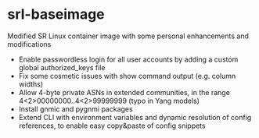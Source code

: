 # srl-baseimage
Modified SR Linux container image with some personal enhancements and modifications

* Enable passwordless login for all user accounts by adding a custom global authorized_keys file
* Fix some cosmetic issues with show command output (e.g. column widths)
* Allow 4-byte private ASNs in extended communities, in the range 4<2>00000000..4<2>99999999 (typo in Yang models)
* Install gnmic and pygnmi packages
* Extend CLI with environment variables and dynamic resolution of config references, to enable easy copy&paste of config snippets
